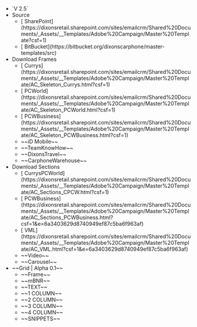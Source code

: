 <ul>
  <li class="version">`V 2.5`</li>
  <li class="level-1">Source
    <ul>
      <li class="active-link">[<i class="fas fa-cloud-download-alt"></i> SharePoint](https://dixonsretail.sharepoint.com/sites/emailcrm/Shared%20Documents/_Assets/__Templates/Adobe%20Campaign/Master%20Template?csf=1)</li>
      <li class="active-link">[<i class="fas fa-code-branch"></i> BitBucket](https://bitbucket.org/dixonscarphone/master-templates/src)</li>
    </ul>
  <li class="level-1">Download Frames
    <ul>
      <li class="active-link">[<i class="fas fa-download"></i> Currys](https://dixonsretail.sharepoint.com/sites/emailcrm/Shared%20Documents/_Assets/__Templates/Adobe%20Campaign/Master%20Template/AC_Skeleton_Currys.html?csf=1)</li>
      <li class="active-link">[<i class="fas fa-download"></i> PCWorld](https://dixonsretail.sharepoint.com/sites/emailcrm/Shared%20Documents/_Assets/__Templates/Adobe%20Campaign/Master%20Template/AC_Skeleton_PCWorld.html?csf=1)</li>
      <li class="active-link">[<i class="fas fa-download"></i> PCWBusiness](https://dixonsretail.sharepoint.com/sites/emailcrm/Shared%20Documents/_Assets/__Templates/Adobe%20Campaign/Master%20Template/AC_Skeleton_PCWBusiness.html?csf=1)</li>
      <li class="disable-link"><i class="fas fa-times"></i> ~~iD Mobile~~</li>
      <li class="disable-link"><i class="fas fa-times"></i> ~~TeamKnowHow~~</li>
      <li class="disable-link"><i class="fas fa-times"></i> ~~DixonsTravel~~</li>
      <li class="disable-link"><i class="fas fa-times"></i> ~~CarphoneWarehouse~~</li>
    </ul>
  </li>
  <li class="level-1">Download Sections
    <ul>
      <li class="active-link">[<i class="fas fa-download"></i> CurrysPCWorld](https://dixonsretail.sharepoint.com/sites/emailcrm/Shared%20Documents/_Assets/__Templates/Adobe%20Campaign/Master%20Template/AC_Sections_CPCW.html?csf=1)</li>
      <li class="active-link">[<i class="fas fa-download"></i> PCWBusiness](https://dixonsretail.sharepoint.com/sites/emailcrm/Shared%20Documents/_Assets/__Templates/Adobe%20Campaign/Master%20Template/AC_Sections_PCWBusiness.html?csf=1&e=6a3403629d8740949ef87c5ba6f963af)</li>
      <li class="active-link">[<i class="fas fa-download"></i> VML](https://dixonsretail.sharepoint.com/sites/emailcrm/Shared%20Documents/_Assets/__Templates/Adobe%20Campaign/Master%20Template/AC_VML.html?csf=1&e=6a3403629d8740949ef87c5ba6f963af)</li>
      <li class="disable-link"><i class="fas fa-times"></i> ~~Video~~</li>
      <li class="disable-link"><i class="fas fa-times"></i> ~~Carousel~~</li>
    </ul>
  </li>
  <li class="level-1">~~Grid | Alpha 0.1~~
    <ul>
      <li class="disable-link"><i class="fas fa-times"></i><!-- <i class="fas fa-th"></i> --> ~~Frame~~</li>
      <li class="disable-link"><i class="fas fa-times"></i><!-- <i class="fas fa-th"></i> --> ~~mBNR~~</li>
      <li class="disable-link"><i class="fas fa-times"></i><!-- <i class="fas fa-th"></i> --> ~~TEXT~~</li>
      <li class="disable-link"><i class="fas fa-times"></i><!-- <i class="fas fa-th"></i> --> ~~1 COLUMN~~</li>
      <li class="disable-link"><i class="fas fa-times"></i><!-- <i class="fas fa-th"></i> --> ~~2 COLUMN~~</li>
      <li class="disable-link"><i class="fas fa-times"></i><!-- <i class="fas fa-th"></i> --> ~~3 COLUMN~~</li>
      <li class="disable-link"><i class="fas fa-times"></i><!-- <i class="fas fa-th"></i> --> ~~4 COLUMN~~</li>
      <li class="disable-link"><i class="fas fa-times"></i><!-- <i class="fas fa-th"></i> --> ~~SNIPPETS~~</li>
    </ul>
  </li>
</ul>
